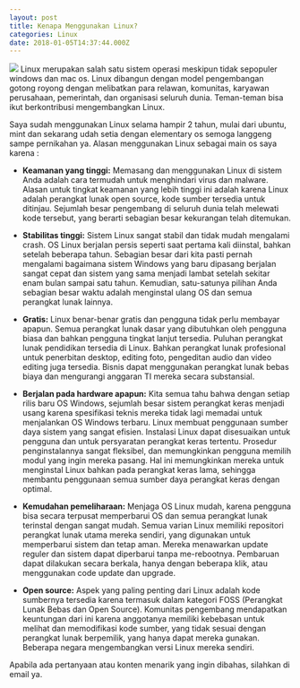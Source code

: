 ```yaml
---
layout: post
title: Kenapa Menggunakan Linux?
categories: Linux
date: 2018-01-05T14:37:44.000Z
---
```

<img src="{{ site.baseurl }}/images/fulls/1.png" class="fit image">
Linux merupakan salah satu sistem operasi meskipun tidak sepopuler windows dan mac os. Linux dibangun dengan model pengembangan gotong royong dengan melibatkan para relawan, komunitas, karyawan perusahaan, pemerintah, dan organisasi seluruh dunia. Teman-teman bisa ikut berkontribusi mengembangkan Linux.

Saya sudah menggunakan Linux selama hampir 2 tahun, mulai dari ubuntu, mint dan sekarang udah setia dengan elementary os semoga langgeng sampe pernikahan ya. Alasan menggunakan Linux sebagai main os saya karena :

- <strong>Keamanan yang tinggi:</strong>
Memasang dan menggunakan Linux di sistem Anda adalah cara termudah untuk menghindari virus dan malware. Alasan untuk tingkat keamanan yang lebih tinggi ini adalah karena Linux adalah perangkat lunak open source, kode sumber tersedia untuk ditinjau. Sejumlah besar pengembang di seluruh dunia telah melewati kode tersebut, yang berarti sebagian besar kekurangan telah ditemukan.

- <strong>Stabilitas tinggi:</strong>
Sistem Linux sangat stabil dan tidak mudah mengalami crash. OS Linux berjalan persis seperti saat pertama kali diinstal, bahkan setelah beberapa tahun. Sebagian besar dari kita pasti pernah mengalami bagaimana sistem Windows yang baru dipasang berjalan sangat cepat dan sistem yang sama menjadi lambat setelah sekitar enam bulan sampai satu tahun. Kemudian, satu-satunya pilihan Anda sebagian besar waktu adalah menginstal ulang OS dan semua perangkat lunak lainnya.

- <strong>Gratis:</strong>
Linux benar-benar gratis dan pengguna tidak perlu membayar apapun. Semua perangkat lunak dasar yang dibutuhkan oleh pengguna biasa dan bahkan pengguna tingkat lanjut tersedia. Puluhan perangkat lunak pendidikan tersedia di Linux. Bahkan perangkat lunak profesional untuk penerbitan desktop, editing foto, pengeditan audio dan video editing juga tersedia. Bisnis dapat menggunakan perangkat lunak bebas biaya dan mengurangi anggaran TI mereka secara substansial.

- <strong>Berjalan pada hardware apapun:</strong>
Kita semua tahu bahwa dengan setiap rilis baru OS Windows, sejumlah besar sistem perangkat keras menjadi usang karena spesifikasi teknis mereka tidak lagi memadai untuk menjalankan OS Windows terbaru. Linux membuat penggunaan sumber daya sistem yang sangat efisien. Instalasi Linux dapat disesuaikan untuk pengguna dan untuk persyaratan perangkat keras tertentu. Prosedur penginstalannya sangat fleksibel, dan memungkinkan pengguna memilih modul yang ingin mereka pasang. Hal ini memungkinkan mereka untuk menginstal Linux bahkan pada perangkat keras lama, sehingga membantu penggunaan semua sumber daya perangkat keras dengan optimal.

- <strong>Kemudahan pemeliharaan:</strong>
Menjaga OS Linux mudah, karena pengguna bisa secara terpusat memperbarui OS dan semua perangkat lunak terinstal dengan sangat mudah. Semua varian Linux memiliki repositori perangkat lunak utama mereka sendiri, yang digunakan untuk memperbarui sistem dan tetap aman. Mereka menawarkan update reguler dan sistem dapat diperbarui tanpa me-rebootnya. Pembaruan dapat dilakukan secara berkala, hanya dengan beberapa klik, atau menggunakan code update dan upgrade.


- <strong>Open source:</strong>
Aspek yang paling penting dari Linux adalah kode sumbernya tersedia karena termasuk dalam kategori FOSS (Perangkat Lunak Bebas dan Open Source). Komunitas pengembang mendapatkan keuntungan dari ini karena anggotanya memiliki kebebasan untuk melihat dan memodifikasi kode sumber, yang tidak sesuai dengan perangkat lunak berpemilik, yang hanya dapat mereka gunakan. Beberapa negara mengembangkan versi Linux mereka sendiri.


Apabila ada pertanyaan atau konten menarik yang ingin dibahas, silahkan di email ya. 